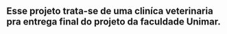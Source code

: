 ## Esse projeto trata-se de uma cliníca veterinaria pra entrega final do projeto da faculdade Unimar.